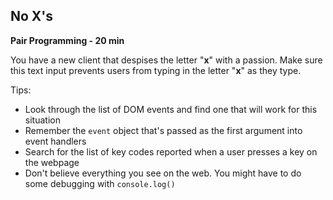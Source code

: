 ## No X's

**Pair Programming - 20 min**

You have a new client that despises the letter "**x**" with a passion. Make sure this text input prevents users from typing in the letter "**x**" as they type.

Tips:
* Look through the list of DOM events and find one that will work for this situation
* Remember the ```event``` object that's passed as the first argument into event handlers
* Search for the list of key codes reported when a user presses a key on the webpage
* Don't believe everything you see on the web. You might have to do some debugging with `console.log()`
